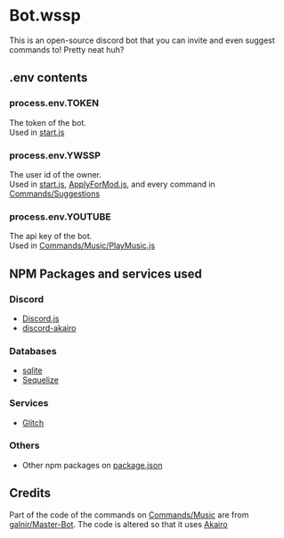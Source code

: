 # Bot.wssp

This is an open-source discord bot that you can invite and even suggest commands to! Pretty neat huh?

## .env contents

### process.env.TOKEN

The token of the bot.\
Used in [start.js](start.js)

### process.env.YWSSP

The user id of the owner.\
Used in [start.js](start.js), [ApplyForMod.js](./Commands/Chill-Community-specific/ApplyForMod.js), and every command in [Commands/Suggestions](./Commands/Suggestions)

### process.env.YOUTUBE

The api key of the bot.\
Used in [Commands/Music/PlayMusic.js](./Commands/Music/PlayMusic.js)

## NPM Packages and services used

### Discord

- [Discord.js](https://discord.js.org/#/)
- [discord-akairo](https://discord-akairo.github.io/#/)

### Databases

- [sqlite](https://www.npmjs.com/package/sqlite)
- [Sequelize](https://sequelize.org/)

### Services

- [Glitch](https://glitch.com/)

### Others

- Other npm packages on [package.json](package.json)

## Credits

Part of the code of the commands on [Commands/Music](./Commands/Music/) are from [galnir/Master-Bot](https://github.com/galnir/Master-Bot). The code is altered so that it uses [Akairo](https://discord-akairo.github.io/#/)
